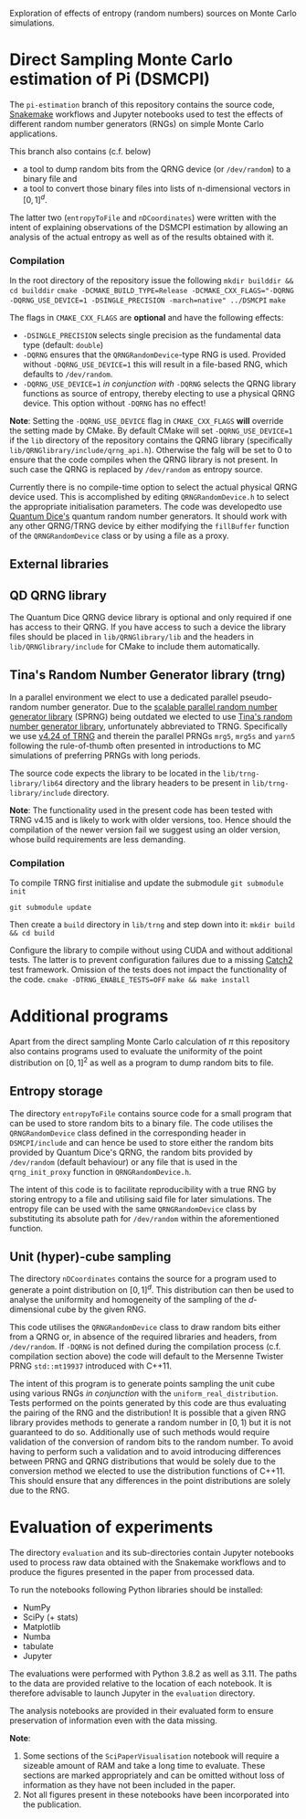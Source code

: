
Exploration of effects of entropy (random numbers) sources on Monte Carlo simulations.

# Direct Sampling Monte Carlo estimation of Pi (DSMCPI)

The `pi-estimation` branch of this repository contains the source
code, [Snakemake](https://snakemake.readthedocs.io/en/stable) workflows and Jupyter notebooks
used to test the effects of different random number generators (RNGs) on simple
Monte Carlo applications.

This branch also contains (c.f. below)
- a tool to dump random bits from the QRNG device (or `/dev/random`) to a binary file and
- a tool to convert those binary files into lists of n-dimensional vectors in $[0,1]^d$.

The latter two (`entropyToFile` and `nDCoordinates`) were written with the intent of 
explaining observations of the DSMCPI estimation 
by allowing an analysis of the actual entropy as well as of the results obtained with it.

### Compilation
In the root directory of the repository issue the following
`mkdir builddir && cd builddir`
`cmake -DCMAKE_BUILD_TYPE=Release -DCMAKE_CXX_FLAGS="-DQRNG -DQRNG_USE_DEVICE=1 -DSINGLE_PRECISION -march=native" ../DSMCPI`
`make`

The flags in `CMAKE_CXX_FLAGS` are **optional** and have the following effects:
- `-DSINGLE_PRECISION` selects single precision as the fundamental data type (default: `double`)
- `-DQRNG` ensures that the `QRNGRandomDevice`-type RNG is used. Provided without `-DQRNG_USE_DEVICE=1` this will result in a file-based RNG, which defaults to `/dev/random`.
- `-DQRNG_USE_DEVICE=1` *in conjunction with* `-DQRNG` selects the QRNG library functions as source of entropy, thereby electing to use a physical QRNG device. This option
without `-DQRNG` has no effect!

**Note**: Setting the `-DQRNG_USE_DEVICE` flag in `CMAKE_CXX_FLAGS` **will** override the setting made by CMake.
By default CMake will set `-DQRNG_USE_DEVICE=1` if the `lib` directory of the repository contains the QRNG library
(specifically `lib/QRNGlibrary/include/qrng_api.h`). Otherwise the falg will be set to 0 to ensure that
the code compiles when the QRNG library is not present. In such case the QRNG is replaced by `/dev/random` as entropy
source.

Currently there is no compile-time option to select the actual physical QRNG device used. This is accomplished by editing `QRNGRandomDevice.h` to select the 
appropriate initialisation parameters. The code was developedto use [Quantum Dice's](https://www.quantum-dice.com/) quantum random number generators.
It should work with any other QRNG/TRNG device by either modifying the `fillBuffer` function of the `QRNGRandomDevice` class or by using a file as a proxy.

## External libraries

## QD QRNG library

The Quantum Dice QRNG device library is optional and only required if one has access to their QRNG.
If you have access to such a device the library files should be placed in `lib/QRNGlibrary/lib`
and the headers in `lib/QRNGlibrary/include` for CMake to include them automatically.


## Tina's Random Number Generator library (trng)

In a parallel environment we elect to use a dedicated parallel pseudo-random number generator. 
Due to the [scalable parallel random number generator library](http://sprng.cs.fsu.edu/) (SPRNG) being outdated
we elected to use [Tina's random number generator library](https://www.numbercrunch.de/trng), unfortunately abbreviated
to TRNG. Specifically we use [v4.24 of TRNG](https://github.com/rabauke/trng4/tree/v4.24) and therein the parallel
PRNGs `mrg5`, `mrg5s` and `yarn5` following the rule-of-thumb often presented in introductions to MC simulations
of preferring PRNGs with long periods.

The source code expects the library to be located in the `lib/trng-library/lib64` directory and the 
library headers to be present in `lib/trng-library/include` directory.

**Note**: The functionality used in the present code has been tested with TRNG v4.15 and is likely to work
with older versions, too. Hence should the compilation of the newer version fail we suggest using an older version,
whose build requirements are less demanding.

### Compilation

To compile TRNG first initialise and update the submodule
`git submodule init`

`git submodule update`

Then create a `build` directory in `lib/trng` and step down into it:
`mkdir build && cd build`

Configure the library to compile without using CUDA and without additional tests. The latter is to prevent configuration failures
due to a missing [Catch2](https://github.com/catchorg/Catch2) test framework. Omission of the tests does not impact the functionality
of the code.
`cmake -DTRNG_ENABLE_TESTS=OFF`
`make && make install`


# Additional programs

Apart from the direct sampling Monte Carlo calculation of $\pi$ this repository also contains programs used
to evaluate the uniformity of the point distribution on $[0,1]^2$ as well as a program to dump random bits
to file. 

## Entropy storage

The directory `entropyToFile` contains source code for a small program that can be used to store
random bits to a binary file. The code utilises the `QRNGRandomDevice` class defined in the corresponding
header in `DSMCPI/include` and can hence be used to store either the random bits provided by Quantum Dice's
QRNG, the random bits provided by `/dev/random` (default behaviour) or any file that is used in the `qrng_init_proxy` function
in `QRNGRandomDevice.h`.

The intent of this code is to facilitate reproducibility with a true RNG by storing entropy to a file and
utilising said file for later simulations. The entropy file can be used with the same `QRNGRandomDevice` class
by substituting its absolute path for `/dev/random` within the aforementioned function.

## Unit (hyper)-cube sampling

The directory `nDCoordinates` contains the source for a program used to generate a point distribution on $[0,1]^d$.
This distribution can then be used to analyse the uniformity and homogeneity of the sampling of the $d$-dimensional
cube by the given RNG.

This code utilises the `QRNGRandomDevice` class to draw random bits either from a QRNG or, in absence of the
required libraries and headers, from `/dev/random`. If `-DQRNG` is not defined during the compilation process 
(c.f. compilation section above) the code will default to the Mersenne Twister PRNG `std::mt19937` introduced
with C++11.

The intent of this program is to generate points sampling the unit cube using various RNGs _in conjunction_
with the `uniform_real_distribution`. Tests performed on the points generated by this code are thus
evaluating the pairing of the RNG and the distribution! 
It is possible that a given RNG library provides methods to generate a random number in $[0,1)$ but it is not guaranteed to do so.
Additionally use of such methods would require validation of the conversion of random bits to the random number. To avoid
having to perform such a validation and to avoid introducing differences between PRNG and QRNG distributions that
would be solely due to the conversion method we elected to use the distribution functions of C++11.
This should ensure that any differences in the point distributions are solely due to the RNG.

# Evaluation of experiments

The directory `evaluation` and its sub-directories contain Jupyter notebooks used to process raw data obtained with
the Snakemake workflows and to produce the figures presented in the paper from processed data.

To run the notebooks following Python libraries should be installed:
- NumPy
- SciPy (+ stats)
- Matplotlib
- Numba
- tabulate
- Jupyter

The evaluations were performed with Python 3.8.2 as well as 3.11.
The paths to the data are provided relative to the location of each notebook. It is therefore advisable to launch Jupyter in the `evaluation` directory.

The analysis notebooks are provided in their evaluated form to ensure preservation of information even with 
the data missing.

**Note**:
1. Some sections of the `SciPaperVisualisation` notebook will require a sizeable amount of RAM 
and take a long time to evaluate. These sections are marked appropriately and can be omitted without
loss of information as they have not been included in the paper.
2. Not all figures present in these notebooks have been incorporated into the publication.